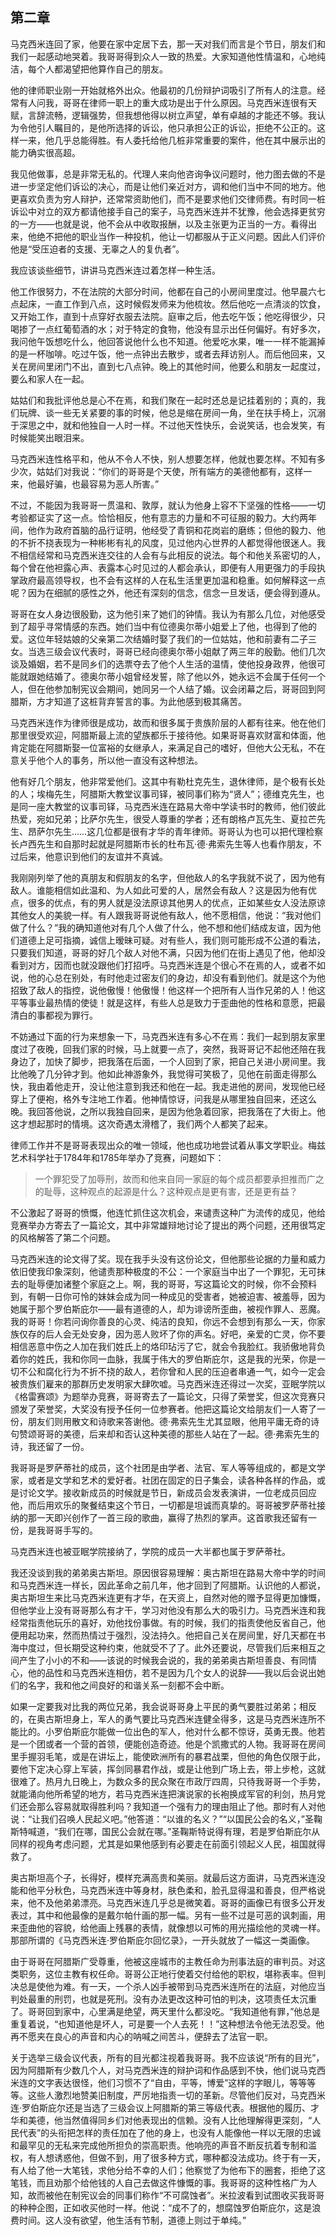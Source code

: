 ## 第二章

马克西米连回了家，他要在家中定居下去，那一天对我们而言是个节日，朋友们和我们一起感动地哭着。我哥哥得到众人一致的热爱。大家知道他性情温和，心地纯洁，每个人都渴望把他算作自己的朋友。

他的律师职业刚一开始就格外出众。他最初的几份辩护词吸引了所有人的注意。经常有人问我，哥哥在律师一职上的重大成功是出于什么原因。马克西米连很有天赋，言辞流畅，逻辑强势，但我想他得以树立声望，单有卓越的才能还不够。我认为令他引人瞩目的，是他所选择的诉讼，他只承担公正的诉讼，拒绝不公正的。这样一来，他几乎总能得胜。有人委托给他几桩非常重要的案件，他在其中展示出的能力确实很高超。

我见他做事，总是非常无私的。代理人来向他咨询争议问题时，他力图去做的不是进一步坚定他们诉讼的决心，而是让他们亲近对方，调和他们当中不同的地方。他更喜欢负责为穷人辩护，还常常资助他们，而不是要求他们交律师费。有时同一桩诉讼中对立的双方都请他接手自己的案子，马克西米连并不犹豫，他会选择更贫穷的一方——也就是说，他不会从中收取报酬，以及主张更为正当的一方。看得出来，他绝不把他的职业当作一种投机，他让一切都服从于正义问题。因此人们评价他是“受压迫者的支援、无辜之人的复仇者”。

我应该谈些细节，讲讲马克西米连过着怎样一种生活。

他工作很努力，不在法院的大部分时间，他都在自己的小房间里度过。他早晨六七点起床，一直工作到八点，这时候假发师来为他梳妆。然后他吃一点清淡的饮食，又开始工作，直到十点穿好衣服去法院。庭审之后，他去吃午饭；他吃得很少，只喝掺了一点红葡萄酒的水；对于特定的食物，他没有显示出任何偏好。有好多次，我问他午饭想吃什么，他回答说他什么也不知道。他爱吃水果，唯一一样不能漏掉的是一杯咖啡。吃过午饭，他一点钟出去散步，或者去拜访别人。而后他回来，又关在房间里闭门不出，直到七八点钟。晚上的其他时间，他要么和朋友一起度过，要么和家人在一起。

姑姑们和我批评他总是心不在焉，和我们聚在一起时还总是记挂着别的；真的，我们玩牌、谈一些无关紧要的事的时候，他总是缩在房间一角，坐在扶手椅上，沉溺于深思之中，就和他独自一人时一样。不过他天性快乐，会说笑话，也会发笑，有时候能笑出眼泪来。

马克西米连性格平和，他从不令人不快，别人想要怎样，他就也要怎样。不知有多少次，姑姑们对我说：“你们的哥哥是个天使，所有端方的美德他都有，这样一来，他最好骗，也最容易为恶人所害。”

不过，不能因为我哥哥一贯温和、敦厚，就认为他身上容不下坚强的性格——一切考验都证实了这一点。恰恰相反，他有意志的力量和不可征服的毅力。大约两年间，他作为政府首脑的品行证明，他经受了青铜和花岗岩的磨练；但他的毅力、他的不折不挠表现为一种彬彬有礼的风度，见过他内心世界的人都觉得他很迷人。我不相信经常和马克西米连交往的人会有与此相反的说法。每个和他关系密切的人，每个曾在他袒露心声、表露本心时见过的人都会承认，即便有人用更强力的手段执掌政府最高领导权，也不会有这样的人在私生活里更加温和稳重。如何解释这一点呢？因为在细腻的感性之外，他还有深刻的信念，信念一旦发话，便会得到遵从。

哥哥在女人身边很殷勤，这为他引来了她们的钟情。我认为有那么几位，对他感受到了超乎寻常情感的东西。她们当中有位德奥尔蒂小姐爱上了他，也得到了他的爱。这位年轻姑娘的父亲第二次结婚时娶了我们的一位姑姑，他和前妻有二子三女。当选三级会议代表时，哥哥已经向德奥尔蒂小姐献了两三年的殷勤。他们几次谈及婚姻，若不是同乡们的选票夺去了他个人生活的温情，使他投身政界，他很可能就跟她结婚了。德奥尔蒂小姐曾经发誓，除了他以外，她永远不会属于任何一个人，但在他参加制宪议会期间，她同另一个人结了婚。议会闭幕之后，哥哥回到阿腊斯，方才知道了这桩背弃誓言的事。为此他感到极其痛苦。

马克西米连作为律师很是成功，故而和很多属于贵族阶层的人都有往来。他在他们那里很受欢迎，阿腊斯最上流的望族都乐于接待他。如果哥哥喜欢财富和体面，他肯定能在阿腊斯娶一位富裕的女继承人，来满足自己的嗜好，但他大公无私，不在意关乎他个人的事务，所以他一直没有这种想法。

他有好几个朋友，他非常爱他们。这其中有勒杜克先生，退休律师，是个极有长处的人；埃梅先生，阿腊斯大教堂议事司铎，被同事们称为“贤人”；德维克先生，也是同一座大教堂的议事司铎，马克西米连在路易大帝中学读书时的教师，他们彼此热爱，宛如兄弟；比萨尔先生，很受人尊重的学者；还有朗格卢瓦先生、夏拉芒先生、昂萨尔先生……这几位都是很有才华的青年律师。哥哥认为也可以把代理检察长卢西先生和自那时起就是阿腊斯市长的杜布瓦·德·弗索先生等人也看作朋友，不过后来，他意识到他们的友谊并不真诚。

我刚刚列举了他的真朋友和假朋友的名字，但他敌人的名字我就不说了，因为他有敌人。谁能相信如此温和、为人如此可爱的人，居然会有敌人？这是因为他有优点，很多的优点，有的男人就是没法原谅其他男人的优点，正如某些女人没法原谅其他女人的美貌一样。有人跟我哥哥说他有敌人，他不愿相信，他说：“我对他们做了什么？”我的确知道他对有几个人做了什么，他不想和他们结成友谊，因为他们道德上足可指摘，诚信上暧昧可疑。对有些人，我们则可能形成不公道的看法，只要我们知道，哥哥的好几个敌人对他不满，只因为他们在街上遇见了他，他却没看到对方，因而也就没跟他们打招呼。马克西米连是个很心不在焉的人，或者不如说，他的心总在别处，有时他走过密友们的身边，却没有看到他们。就是这个为他招致了敌人的指控，说他傲慢！他傲慢！他这样一个把所有人当作兄弟的人！他这平等事业最热情的使徒！就是这样，有些人总是致力于歪曲他的性格和意愿，把最清白的事都视为罪行。

不妨通过下面的行为来想象一下，马克西米连有多心不在焉：我们一起到朋友家里度过了夜晚，回我们家的时候，马上就要一点了，突然，我哥哥记不起他还陪在我身边了，加快了脚步，把我落在后面，一个人回到了家，把自己关进小房间里。我比他晚了几分钟才到。他如此神游象外，我觉得可笑极了，见他在前面走得那么快，我由着他走开，没让他注意到我还和他在一起。我走进他的房间，发现他已经穿上了便袍，格外专注地工作着。他神情惊讶，问我是从哪里独自回来，还这么晚。我回答他说，之所以我独自回来，是因为他急着回家，把我落在了大街上。他这才想起那时的情境。这次奇遇太滑稽了，我们两个人都笑了起来。

律师工作并不是哥哥表现出众的唯一领域，他也成功地尝试着从事文学职业。梅兹艺术科学社于1784年和1785年举办了竞赛，问题如下：

> 一个罪犯受了加辱刑，故而和他来自同一家庭的每个成员都要承担推而广之的耻辱，这种观点的起源是什么？这种观点是更有害，还是更有益？

不公激起了哥哥的愤慨，他连忙抓住这次机会，来谴责这种广为流传的成见，他给竞赛举办方寄去了一篇论文，其中非常雄辩地讨论了提出的两个问题，还用很笃定的风格解答了第二个问题。

马克西米连的论文得了奖。现在我手头没有这份论文，但他那些论据的力量和威力依旧使我印象深刻，他谴责那种极度的不公：一个家庭当中出了一个罪犯，无可抹去的耻辱便加诸整个家庭之上。啊，我的哥哥，写这篇论文的时候，你不会预料到，有朝一日你可怜的妹妹会成为同一种成见的受害者，她被迫害、被羞辱，因为她属于那个罗伯斯庇尔——最有道德的人，却为诽谤所歪曲，被视作罪人、恶魔。我的哥哥！你若问询你善良的心灵、纯洁的良知，你远不会想到有那么一天，你家族仅存的后人会无处安身，因为恶人败坏了你的声名。好吧，亲爱的亡灵，你不要相信恶意中伤之人加在我们姓氏上的烙印玷污了它，就会令我脸红。我骄傲地背负着你的姓氏，我和你同一血脉，我属于伟大的罗伯斯庇尔，这是我的光荣，你是一切不公和腐化行为不折不挠的敌人，若你曾和人民的压迫者串通一气，如今一定会被贵族们雇来的那群历史发明家大肆吹嘘。马克西米连还得过一次奖，亚眠学院以《格雷赛颂》为题举办竞赛，哥哥寄去了一篇论文，只得了荣誉奖，但这次竞赛只颁发了荣誉奖，大奖没有授予任何一位参赛者。他把这篇论文给朋友们一人寄了一份，朋友们则用散文和诗歌来答谢他。德·弗索先生尤其显眼，他用平庸无奇的诗句赞颂哥哥的美德，后来却和否认这种美德的那些人站在了一起。德·弗索先生的诗，我还留了一份。

我哥哥是罗萨蒂社的成员，这个社团是由学者、法官、军人等等组成的，都是文学家，或者是文学和艺术的爱好者。社团在固定的日子集会，读各种各样的作品，或是讨论文学。接收新成员的时候就是节日，新成员会发表演讲，一位老成员回应他，而后用欢乐的聚餐结束这个节日，一切都是坦诚而真挚的。哥哥被罗萨蒂社接纳的那一天即兴创作了一首三段的歌曲，赢得了热烈的掌声。这首歌我还留有一份，是我哥哥手写的。

马克西米连也被亚眠学院接纳了，学院的成员一大半都也属于罗萨蒂社。

我还没谈到我的弟弟奥古斯坦。原因很容易理解：奥古斯坦在路易大帝中学的时间和马克西米连一样长，因此革命之前几年，他才回到了阿腊斯。认识他的人都说，奥古斯坦生来比马克西米连更有才华，在天资上，自然对他的赠予显得更加慷慨，但他学业上没有哥哥那么有才干，学习对他没有那么大的吸引力。马克西米连和我经常指责他玩乐的喜好，劝他找份事做。有的时候，我们的指责使他反省自己，他便用起功来，然而热情过于强烈，没法持久。他把自己关在房间里，好几天都在书海中度过，但长期受这种约束，他就受不了了。此外还要说，尽管我们后来相互之间产生了小小的不和——该说的时候我会说的，我的弟弟奥古斯坦善良、有同情心，他的品性和马克西米连相仿，若不是因为几个女人的说辞——我以后会说出她们的名字，我和他之间良好的和谐关系一刻都不会中断。

如果一定要我对比我的两位兄弟，我会说哥哥身上平民的勇气要胜过弟弟；相反的，在奥古斯坦身上，军人的勇气要比马克西米连健全得多，这是马克西米连所不能比的。小罗伯斯庇尔能做一位出色的军人，他对什么都不惊讶，英勇无畏。他若是一个团或者一个营的首领，便能创造奇迹。他是个凯撒式的人物。我哥哥在房间里手握羽毛笔，或是在讲坛上，能使欧洲所有的暴君战栗，但他的角色仅限于此，要他下定决心穿上军装，挥剑同暴君作战，或是让他到广场上去，带上步枪，这就很难了。热月九日晚上，为数众多的民众聚在市政厅四周，只待我哥哥一个手势，就能涌向他所希望的地方，若马克西米连把演说家的长袍换成军官的利剑，热月党们还会那么容易就取得胜利吗？我知道一个强有力的理由阻止了他。那时有人对他说：“让我们召唤人民起义吧。”他答道：“以谁的名义？”“以国民公会的名义，”圣鞠斯特喊道，“我们在哪，国民公会就在哪。”圣鞠斯特说得有理，若是罗伯斯庇尔从同样的视角考虑问题，尤其是如果他感到有必要走在前面引领起义人民，祖国就得救了。

奥古斯坦高个子，长得好，模样充满高贵和美丽。就最后这方面讲，马克西米连没能和他平分秋色，马克西米连中等身材，肤色柔和，脸孔显得温和善良，但严格说来，他不及他弟弟漂亮。马克西米连几乎总是微笑着。哥哥的画像已有很多公开发表过，其中和他最像的是戴尔帕什画的那一幅。另有一些不过是可恶的讽刺画，用来歪曲他的容貌，给他画上残暴的表情，就像想以可怖的用光描绘他的灵魂一样。那部所谓的《马克西米连·罗伯斯庇尔回忆录》，一开头就放了一幅这一类画像。

由于哥哥在阿腊斯广受尊重，他被这座城市的主教任命为刑事法庭的审判员。对这类职务，这位主教有权任命。哥哥公正地行使着交付给他的职权，堪称表率。但判决总是使他为难。有一天，一个杀人凶手被带到马克西米连所在的法庭，对他应当判处最重的刑罚，也就是死刑。没有办法更改这种可怕的判决，这项责任太沉重了。哥哥回到家中，心里满是绝望，两天里什么都没吃。“我知道他有罪，”他总是重复着说，“也知道他是坏人，可是要一个人去死！！”这种想法令他无法忍受。他再不愿夹在良心的声音和内心的呐喊之间苦斗，便辞去了法官一职。

关于选举三级会议代表，所有的目光都注视着我哥哥。我不应该说“所有的目光”，因为阿腊斯有少数几个人，对马克西米连的辩护词和作品感到不快，他们说马克西米连的文字表达很怪，他们习惯不了“自由，平等，博爱”这样的字眼儿，等等等等。这些人激烈地赞美旧制度，严厉地指责一切的革新。尽管他们反对，马克西米连·罗伯斯庇尔还是当选了三级会议上阿腊斯的第三等级代表。根据他的履历、才华和美德，他当然值得同乡们对他表现出的信赖。没有人比他理解得更深刻，“人民代表”的头衔把怎样的责任加在了他的身上，也没有人能像他一样以无限的忠诚和最罕见的无私来完成他所担负的崇高职责。他响亮的声音不断反抗着专制和滥权，有人想诱惑他，但做不到，用了很多种方式，哪种都没法成功。终于有一天，有人给了他一大笔钱，求他分给不幸的人们；他察觉了为他布下的圈套，拒绝了这笔钱，而且劝那个给他钱的人自己去做这件慷慨的事。我哥哥的这种性格广为人知，故而被他在制宪议会的同事们称作“不可腐蚀者”。米拉波看到试图收买我哥哥的种种企图，正如收买他时一样。他说：“成不了的，想腐蚀罗伯斯庇尔，这是浪费时间。这人没有欲望，他生活有节制，道德上则过于单纯。”
